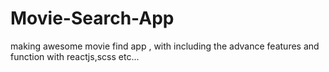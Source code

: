 # Movie-Search-App
making awesome movie find app , with including the advance features and function with reactjs,scss etc...
